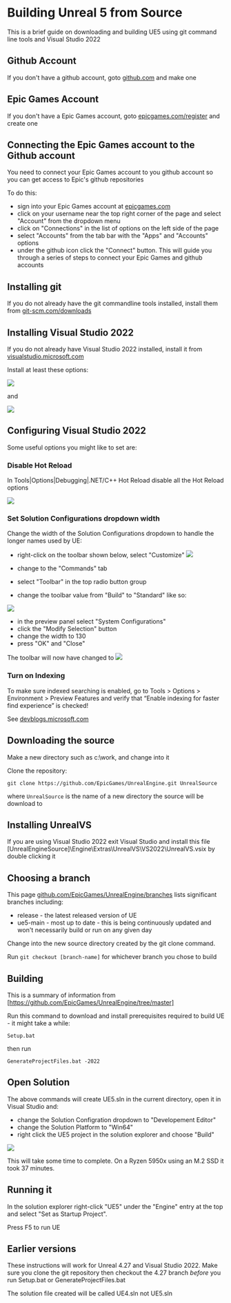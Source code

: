 
# Building Unreal 5 from Source

This is a brief guide on downloading and building UE5 using git command line tools
and Visual Studio 2022

## Github Account

If you don't have a github account, goto [github.com](https://github.com/) and make one

## Epic Games Account

If you don't have a Epic Games account, goto [epicgames.com/register](https://www.epicgames.com/id/register) and create one

## Connecting the Epic Games account to the Github account

You need to connect your Epic Games account to you github account so you can get access to Epic's
github repositories

To do this:
- sign into your Epic Games account at [epicgames.com](https://epicgames.com)
- click on your username near the top right corner of the page and select "Account" from the dropdown menu
- click on "Connections" in the list of options on the left side of the page
- select "Accounts" from the tab bar with the "Apps" and "Accounts" options
- under the github icon click the "Connect" button.  This will guide you through a series of steps to connect
your Epic Games and github accounts

## Installing git

If you do not already have the git commandline tools installed, install them from [git-scm.com/downloads](https://git-scm.com/downloads)

## Installing Visual Studio 2022

If you do not already have Visual Studio 2022 installed, install it from [visualstudio.microsoft.com](https://visualstudio.microsoft.com/vs/)

Install at least these options:

![](images/vsinstall_1.png)

and

![](images/vsinstall_2.png)

## Configuring Visual Studio 2022

Some useful options you might like to set are:

### Disable Hot Reload

In Tools|Options|Debugging|.NET/C++ Hot Reload disable all the Hot Reload options

![](images/vsinstall_3.png)

### Set Solution Configurations dropdown width

Change the width of the Solution Configurations dropdown to handle the longer names used by 
UE:
- right-click on the toolbar shown below, select "Customize"
![](images/vsinstall_4.png)

- change to the "Commands" tab
- select "Toolbar" in the top radio button group
- change the toolbar value from "Build" to "Standard" like so:

![](images/vsinstall_5.png)

- in the preview panel select "System Configurations" 
- click the "Modify Selection" button
- change the width to 130 
- press "OK" and "Close"

The toolbar will now have changed to
![](images/vsinstall_6.png)

### Turn on Indexing

To make sure indexed searching is enabled, go to Tools > Options > Environment > Preview Features and verify that “Enable indexing for faster find experience” is checked!

See [devblogs.microsoft.com](https://devblogs.microsoft.com/visualstudio/code-search-in-visual-studio-is-about-to-get-much-faster/)


## Downloading the source

Make a new directory such as c:\work, and change into it

Clone the repository:

```
git clone https://github.com/EpicGames/UnrealEngine.git UnrealSource
```

where ```UnrealSource``` is the name of a new directory the source will be download to

## Installing UnrealVS

If you are using Visual Studio 2022 exit Visual Studio and install this file
[UnrealEngineSource]\Engine\Extras\UnrealVS\VS2022\UnrealVS.vsix by double clicking it


## Choosing a branch

This page [github.com/EpicGames/UnrealEngine/branches](https://github.com/EpicGames/UnrealEngine/branches) lists significant branches including:

- release - the latest released version of UE
- ue5-main - most up to date - this is being continuously updated and won't necessarily build or run on any given day

Change into the new source directory created by the git clone command.

Run ```git checkout [branch-name]``` for whichever branch you chose to build

## Building

This is a summary of information from [https://github.com/EpicGames/UnrealEngine/tree/master]

Run this command to download and install prerequisites required to build UE - it might take a while:

```
Setup.bat
```
then run
```
GenerateProjectFiles.bat -2022
```


## Open Solution

The above commands will create UE5.sln in the current directory, open it
in Visual Studio and:
- change the Solution Configration dropdown to "Developement Editor"
- change the Solution Platform to "Win64"
- right click the UE5 project in the solution explorer and choose "Build"

![](images/vsinstall_7.png)

This will take some time to complete.  On a Ryzen 5950x using 
an M.2 SSD it took 37 minutes.

## Running it

In the solution explorer right-click "UE5" under the "Engine" entry at the top
and select "Set as Startup Project".

Press F5 to run UE

## Earlier versions

These instructions will work for Unreal 4.27 and Visual Studio 2022.  Make sure you
clone the git repository then checkout the 4.27 branch *before* you run
Setup.bat or GenerateProjectFiles.bat

The solution file created will be called UE4.sln not UE5.sln


